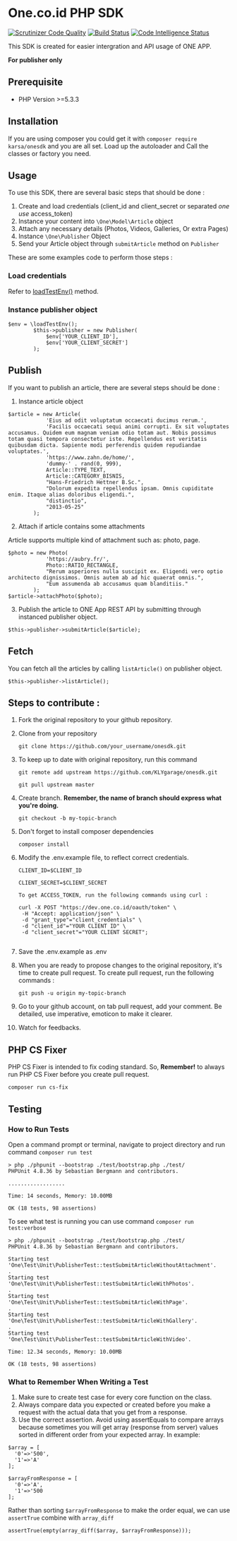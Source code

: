 # One.co.id PHP SDK

[![Scrutinizer Code Quality](https://scrutinizer-ci.com/g/KLYgarage/onesdk/badges/quality-score.png?b=master)](https://scrutinizer-ci.com/g/KLYgarage/onesdk/?branch=master)
[![Build Status](https://scrutinizer-ci.com/g/KLYgarage/onesdk/badges/build.png?b=master)](https://scrutinizer-ci.com/g/KLYgarage/onesdk/build-status/master)
[![Code Intelligence Status](https://scrutinizer-ci.com/g/KLYgarage/onesdk/badges/code-intelligence.svg?b=master)](https://scrutinizer-ci.com/code-intelligence)

This SDK is created for easier intergration and API usage of ONE APP.

**For publisher only** 

## Prerequisite
- PHP Version >=5.3.3

## Installation

If you are using composer you could get it with `composer require karsa/onesdk` and you are all set. Load up the autoloader and Call the classes or factory you need.

## Usage

To use this SDK, there are several basic steps that should be done :

1. Create and load credentials (client_id and client_secret or separated *one use* access_token)
2. Instance your content into `\One\Model\Article` object
3. Attach any necessary details (Photos, Videos, Galleries, Or extra Pages)
4. Instance `\One\Publisher` Object
5. Send your Article object through `submitArticle` method on `Publisher`

These are some examples code to perform those steps :

### Load credentials

Refer to [loadTestEnv()](https://github.com/KLYgarage/onesdk/blob/master/test/bootstrap.php) method. 

### Instance publisher object

```
$env = \loadTestEnv();
        $this->publisher = new Publisher(
            $env['YOUR_CLIENT_ID'],
            $env['YOUR_CLIENT_SECRET']
        );
```

## Publish

If you want to publish an article, there are several steps should be done :

1. Instance article object

```
$article = new Article(
            'Eius ad odit voluptatum occaecati ducimus rerum.',
            'Facilis occaecati sequi animi corrupti. Ex sit voluptates accusamus. Quidem eum magnam veniam odio totam aut. Nobis possimus totam quasi tempora consectetur iste. Repellendus est veritatis quibusdam dicta. Sapiente modi perferendis quidem repudiandae voluptates.',
            'https://www.zahn.de/home/',
            'dummy-' . rand(0, 999),
            Article::TYPE_TEXT,
            Article::CATEGORY_BISNIS,
            "Hans-Friedrich Hettner B.Sc.",
            "Dolorum expedita repellendus ipsam. Omnis cupiditate enim. Itaque alias doloribus eligendi.",
            "distinctio",
            "2013-05-25"
        );
```

2. Attach if article contains some attachments

  Article supports multiple kind of attachment such as: photo, page.

```
$photo = new Photo(
            'https://aubry.fr/',
            Photo::RATIO_RECTANGLE,
            "Rerum asperiores nulla suscipit ex. Eligendi vero optio architecto dignissimos. Omnis autem ab ad hic quaerat omnis.",
            "Eum assumenda ab accusamus quam blanditiis."
        );
$article->attachPhoto($photo);
```

3. Publish the article to ONE App REST API by submitting through instanced publisher object.

`$this->publisher->submitArticle($article);`

## Fetch

You can fetch all the articles by calling `listArticle()` on publisher object.

`$this->publisher->listArticle();`


## Steps to contribute :

1. Fork the original repository to your github repository. 

2. Clone from your repository

	```git clone https://github.com/your_username/onesdk.git```

3. To keep up to date with original repository, run this command 
   
   ```git remote add upstream https://github.com/KLYgarage/onesdk.git```

   ```git pull upstream master```

4. Create branch. **Remember, the name of branch should express what you're doing.** 
   
   ```git checkout -b my-topic-branch```

5. Don't forget to install composer dependencies
   
   ```composer install```

6. Modify the .env.example file, to reflect correct credentials. 

   ```
   CLIENT_ID=$CLIENT_ID
   
   CLIENT_SECRET=$CLIENT_SECRET

   To get ACCESS_TOKEN, run the following commands using curl :

   curl -X POST "https://dev.one.co.id/oauth/token" \
	-H "Accept: application/json" \
    -d "grant_type"="client_credentials" \
    -d "client_id"="YOUR CLIENT ID" \
    -d "client_secret"="YOUR CLIENT SECRET";
    
    ```

7. Save the .env.example as .env

8. When you are ready to propose changes to the original repository,  it's time to create pull request. To 
   create pull request, run the following commands :

   ```git push -u origin my-topic-branch```

9. Go to your github account, on tab pull request, add your comment. Be detailed, use imperative, emoticon
   to make it clearer.

10. Watch for feedbacks. 

## PHP CS Fixer

PHP CS Fixer is intended to fix coding standard. So, **Remember!** to always run PHP CS Fixer before you create pull request.
  
  ``` composer run cs-fix ```

## Testing
### How to Run Tests
Open a command prompt or terminal, navigate to project directory and run command `composer run test`
~~~
> php ./phpunit --bootstrap ./test/bootstrap.php ./test/
PHPUnit 4.8.36 by Sebastian Bergmann and contributors.

..................

Time: 14 seconds, Memory: 10.00MB

OK (18 tests, 98 assertions)
~~~
To see what test is running you can use command `composer run test:verbose`
~~~
> php ./phpunit --bootstrap ./test/bootstrap.php ./test/
PHPUnit 4.8.36 by Sebastian Bergmann and contributors.

Starting test 'One\Test\Unit\PublisherTest::testSubmitArticleWithoutAttachment'.
.
Starting test 'One\Test\Unit\PublisherTest::testSubmitArticleWithPhotos'.
.
Starting test 'One\Test\Unit\PublisherTest::testSubmitArticleWithPage'.
.
Starting test 'One\Test\Unit\PublisherTest::testSubmitArticleWithGallery'.
.
Starting test 'One\Test\Unit\PublisherTest::testSubmitArticleWithVideo'.

Time: 12.34 seconds, Memory: 10.00MB

OK (18 tests, 98 assertions)
~~~
### What to Remember When Writing a Test
1. Make sure to create test case for every core function on the class.
2. Always compare data you expected or created before you make a request with the actual data that you get from a response.
3. Use the correct assertion.
Avoid using assertEquals to compare arrays because sometimes you will get array (response from server) values sorted in different   order from your expected array. In example:
~~~
$array = [
  '0'=>'500',
  '1'=>'A'
];

$arrayFromResponse = [
  '0'=>'A',
  '1'=>'500
];
~~~
Rather than sorting `$arrayFromResponse` to make the order equal, we can use `assertTrue` combine with `array_diff`
~~~
assertTrue(empty(array_diff($array, $arrayFromResponse)));
~~~
